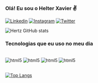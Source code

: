 ### Olá! Eu sou o Helter Xavier ✌️

[![Linkedin](https://img.shields.io/badge/LinkedIn-0077B5?style=for-the-badge&logo=linkedin&logoColor=white)](https://www.linkedin.com/in/helter-xavier-a05829144/)
[![Instagram](https://img.shields.io/badge/Instagram-E4405F?style=for-the-badge&logo=instagram&logoColor=white)](https://www.instagram.com/hertz_bx/)
[![Twitter](https://img.shields.io/badge/Twitter-1DA1F2?style=for-the-badge&logo=twitter&logoColor=white)](https://twitter.com/Hertzbx)

![Hertz GitHub stats](https://github-readme-stats.vercel.app/api?username=Helter98&show_icons=true&theme=dark)

### Tecnologias que eu uso no meu dia

<div style="display: inline_block"><br/>
<img align="center" alt="html5" src="https://img.shields.io/badge/C%2B%2B-00599C?style=for-the-badge&logo=c%2B%2B&logoColor=white">
<img align="center" alt="html5" src="https://img.shields.io/badge/HTML5-E34F26?style=for-the-badge&logo=html5&logoColor=white">
<img align="center" alt="html5" src="https://img.shields.io/badge/CSS3-1572B6?style=for-the-badge&logo=css3&logoColor=white">
<img align="center" alt="html5" src="https://img.shields.io/badge/JavaScript-F7DF1E?style=for-the-badge&logo=javascript&logoColor=black">
</div></br>

[![Top Langs](https://github-readme-stats.vercel.app/api/top-langs/?username=Helter98)](https://github.com/anuraghazra/github-readme-stats)
